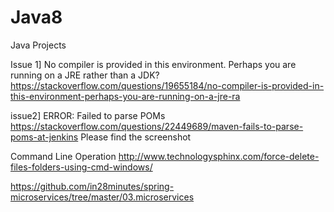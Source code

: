 # Java8

Java Projects

Issue 1] No compiler is provided in this environment. Perhaps you are running on a JRE rather than a JDK?
https://stackoverflow.com/questions/19655184/no-compiler-is-provided-in-this-environment-perhaps-you-are-running-on-a-jre-ra

issue2] ERROR: Failed to parse POMs
https://stackoverflow.com/questions/22449689/maven-fails-to-parse-poms-at-jenkins
Please find the screenshot

Command Line Operation
http://www.technologysphinx.com/force-delete-files-folders-using-cmd-windows/


https://github.com/in28minutes/spring-microservices/tree/master/03.microservices
